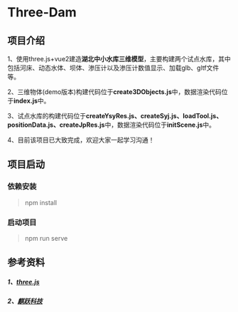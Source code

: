 <!--
 * @Author: 陈巧龙
 * @Date: 2023-11-10 15:48:54
 * @LastEditors: 陈巧龙
 * @LastEditTime: 2023-11-30 17:54:57
 * @FilePath: \three-project\README.md
 * @Description: 
-->
# Three-Dam

## 项目介绍

 1、使用three.js+vue2建造**湖北中小水库三维模型**，主要构建两个试点水库，其中包括河床、动态水体、坝体、渗压计以及渗压计数值显示、加载glb、gltf文件等。   

 2、三维物体(demo版本)构建代码位于**create3DObjects.js**中，数据渲染代码位于**index.js**中。

 3、试点水库的构建代码位于**createYsyRes.js、createSyj.js、loadTool.js、positionData.js、createJpRes.js**中，数据渲染代码位于**initScene.js**中。

 4、目前该项目已大致完成，欢迎大家一起学习沟通！

## 项目启动

### 依赖安装

> npm install

### 启动项目

> npm run serve

## 参考资料

##### 1、[three.js](https://threejs.org/)

##### 2、[麒跃科技](https://www.three3d.cn/)
